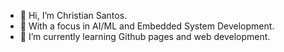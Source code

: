 - 👋 Hi, I’m Christian Santos.
- 👀 With a focus in AI/ML and Embedded System Development.
- 🌱 I’m currently learning Github pages and web development.

<!---
CSaintos/CSaintos is a ✨ special ✨ repository because its `README.md` (this file) appears on your GitHub profile.
You can click the Preview link to take a look at your changes.
--->

